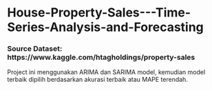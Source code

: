 # House-Property-Sales---Time-Series-Analysis-and-Forecasting

<h3>Source Dataset: https://www.kaggle.com/htagholdings/property-sales </h3>

Project ini menggunakan ARIMA dan SARIMA model, kemudian model terbaik dipilih berdasarkan akurasi terbaik atau MAPE terendah. 
